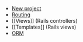 - [New project](Creating%20a%20project.md)
- [Routing](Routing.md)
- [[Views]] (Rails controllers)
- [[Templates]] (Rails views)
- [ORM](ORM.md)
